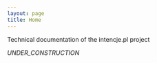 ```yaml
---
layout: page
title: Home
---
```


Technical documentation of the intencje.pl project

_UNDER_CONSTRUCTION_

